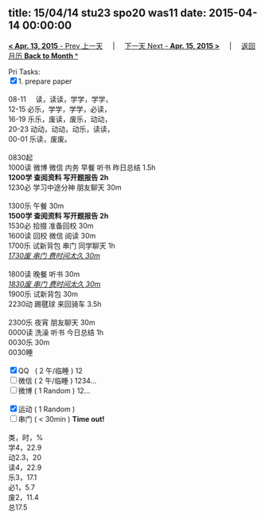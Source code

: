 title: 15/04/14 stu23 spo20 was11
date: 2015-04-14 00:00:00
---
[**< Apr. 13, 2015** - Prev 上一天](/lifelogs/2015/04/d13.html) &nbsp; &nbsp; | &nbsp; &nbsp; [下一天 Next - **Apr. 15, 2015 >**](/lifelogs/2015/04/d15.html) &nbsp; &nbsp; |  &nbsp; &nbsp; [返回月历 **Back to Month ^**](/lifelogs/2015/04/index.html)
<br/><div>Pri Tasks:<br/><input type="checkbox" checked="true" />1. prepare paper</div><div><div><br/></div>08-11     读，读读，学学，学学，<br/>12-15 必乐，学学，学学，必读，<br/>16-19 乐乐，废读，废乐，动动，<br/>20-23 动动，动动，动乐，读读，</div><div>00-01 乐读，废废。</div><div><div><br/></div>0830起<br/>1000读 微博 微信 内务 早餐 听书 昨日总结 1.5h</div><div><b>1200学 查阅资料 写开题报告 2h</b></div><div><div>1230必 学习中途分神 朋友聊天 30m</div><div><br/></div>1300乐 午餐 30m</div><div><b>1500学 查阅资料 写开题报告 2h</b></div><div>1530必 拾掇 准备回校 30m</div><div>1600读 回校 微信 阅读 30m</div><div>1700乐 试新背包 串门 同学聊天 1h</div><div><i><u>1730废 串门 费时间太久 30m</u></i></div><div><br/></div><div>1800读 晚餐 听书 30m</div><div><i><u>1830废 串门 费时间太久 30m</u></i> <br/><div>1900乐 试新背包 30m</div><div>2230动 踢毽球 来回骑车 3.5h</div><div><br/></div><div>2300乐 夜宵 朋友聊天 30m</div><div>0000读 洗澡 听书 今日总结 1h</div></div><div>0030乐 30m</div><div>0030睡</div><div><br/></div><div><input type="checkbox" checked="true" />QQ   ( 2 午/临睡 ) 12<br/><input type="checkbox" />微信 ( 2 午/临睡 ) 1234…</div><div><input type="checkbox" />微博 ( 1 Random ) 12…</div><div><br/></div><div><input type="checkbox" checked="true" />运动 ( 1 Random ) </div><div><input type="checkbox" />串门 ( < 30min ) <b>Time out!</b></div><div><div><br/></div>类，时，%<br/>学4，22.9<br/>动2.3，20<br/>读4，22.9<br/>乐3，17.1<br/>必1，5.7<br/>废2，11.4<br/>总17.5</div>
